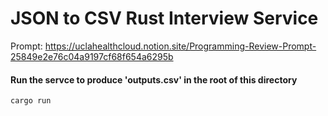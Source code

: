 # JSON to CSV Rust Interview Service 

Prompt: https://uclahealthcloud.notion.site/Programming-Review-Prompt-25849e2e76c04a9197cf68f654a6295b

#### Run the servce to produce 'outputs.csv' in the root of this directory 

`cargo run`

